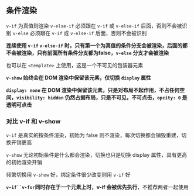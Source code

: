 ## 条件渲染

`v-if` 为真值则渲染
`v-else-if` 必须跟在 `v-if` 或 `v-else-if` 后面，否则不会被识别
`v-else` 必须跟在 `v-if` 或 `v-else-if` 后面，否则不会被识别

**连续使用 `v-if` `v-else-if` 时，只有第一个为真值的条件分支会被渲染，后面的都不会被渲染，只有前面所有条件分支都为false，`v-else` 分支才会被渲染**

也可以在 `<template>` 上使用，这是一个不可见的包装器元素

**`v-show` 始终会在 DOM 渲染中保留该元素，仅切换 `display` 属性**

**`display: none` 在 DOM 渲染中保留该元素，只是对布局不起作用，不占任何空间，`visibility: hidden` 仍然占据布局，只是不可见，不可点击，`opcity: 0` 是透明可点击**

### 对比 v-if 和 v-show

`v-if` 是真实的按条件渲染，初始为 false 则不渲染，每次切换都会销毁重建，切换开销更高

`v-show` 无论初始条件是什么都会渲染，切换也只是切换 display 属性，具有更高的初始渲染开销

频繁切换用 `v-show` 好，绑定条件很少改变则用 `v-if` 好

**`v-if``v-for`同时存在于一个元素上时，v-if 会被优先执行**，不推荐两者一起使用
